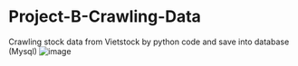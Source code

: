 # Project-B-Crawling-Data
Crawling stock data from Vietstock by python code and save into database (Mysql)
![image](https://user-images.githubusercontent.com/59458687/171361692-4c72d7f8-46cc-4c17-b204-eb604f18a2d3.png)

